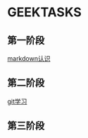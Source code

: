 # GEEKTASKS
## 第一阶段
[markdown认识](https://github.com/ibusteri7/TASKS/blob/eb4f09af4ea2982f75a21301ddc53eee52aa3de4/Markdown%E5%AD%A6%E4%B9%A0%E7%AC%94%E8%AE%B0.md)
## 第二阶段
[git学习](https://github.com/ibusteri7/TASKS/blob/db51f615b1a8ee522c41f8626e78a1703067a4f6/Git%E5%AD%A6%E4%B9%A0.md)
## 第三阶段
